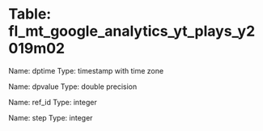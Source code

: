 Table: fl_mt_google_analytics_yt_plays_y2019m02
===============================================

Name: dptime
Type: timestamp with time zone

Name: dpvalue
Type: double precision

Name: ref_id
Type: integer

Name: step
Type: integer

